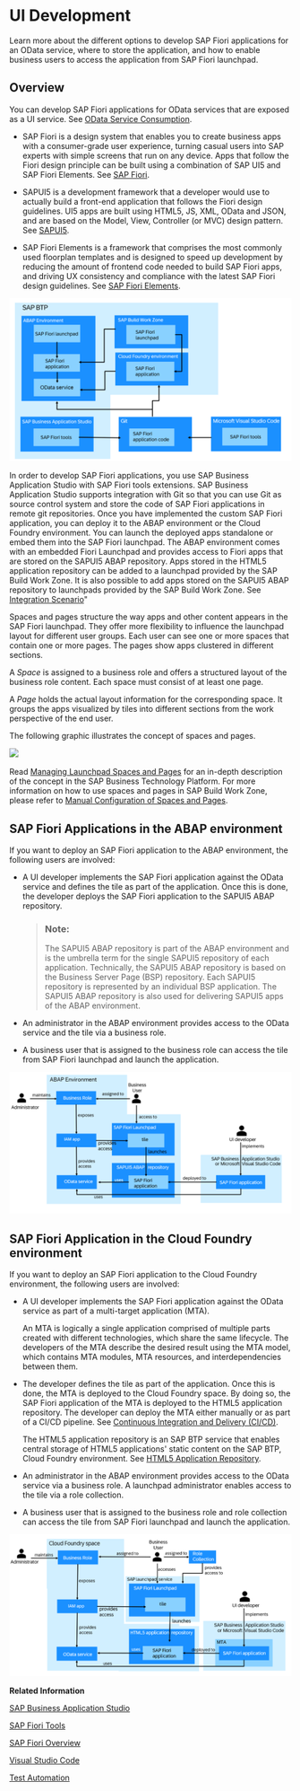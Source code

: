 <!-- loiob74a89d3565b4abeb88efb581a081c8d -->

# UI Development

Learn more about the different options to develop SAP Fiori applications for an OData service, where to store the application, and how to enable business users to access the application from SAP Fiori launchpad.



<a name="loiob74a89d3565b4abeb88efb581a081c8d__section_ofq_hts_ctb"/>

## Overview

You can develop SAP Fiori applications for OData services that are exposed as a UI service. See [OData Service Consumption](https://help.sap.com/docs/abap-cloud/abap-rap/odata-service-consumption?version=sap_btp).

-   SAP Fiori is a design system that enables you to create business apps with a consumer-grade user experience, turning casual users into SAP experts with simple screens that run on any device. Apps that follow the Fiori design principle can be built using a combination of SAP UI5 and SAP Fiori Elements. See [SAP Fiori](https://help.sap.com/docs/SAP_FIORI_OVERVIEW).

-   SAPUI5 is a development framework that a developer would use to actually build a front-end application that follows the Fiori design guidelines. UI5 apps are built using HTML5, JS, XML, OData and JSON, and are based on the Model, View, Controller \(or MVC\) design pattern. See [SAPUI5](https://help.sap.com/docs/SAPUI5?version=External).

-   SAP Fiori Elements is a framework that comprises the most commonly used floorplan templates and is designed to speed up development by reducing the amount of frontend code needed to build SAP Fiori apps, and driving UX consistency and compliance with the latest SAP Fiori design guidelines. See [SAP Fiori Elements](https://sapui5.hana.ondemand.com/#/topic/03265b0408e2432c9571d6b3feb6b1fd).


![](images/UIDevOverviewBTP_6d231ba.png)



In order to develop SAP Fiori applications, you use SAP Business Application Studio with SAP Fiori tools extensions. SAP Business Application Studio supports integration with Git so that you can use Git as source control system and store the code of SAP Fiori applications in remote git repositories. Once you have implemented the custom SAP Fiori application, you can deploy it to the ABAP environment or the Cloud Foundry environment. You can launch the deployed apps standalone or embed them into the SAP Fiori launchpad. The ABAP environment comes with an embedded Fiori Launchpad and provides access to Fiori apps that are stored on the SAPUI5 ABAP repository. Apps stored in the HTML5 application repository can be added to a launchpad provided by the SAP Build Work Zone. It is also possible to add apps stored on the SAPUI5 ABAP repository to launchpads provided by the SAP Build Work Zone. See [Integration Scenario](https://help.sap.com/docs/btp/sap-business-technology-platform/integration-scenarios?version=Cloud)"



Spaces and pages structure the way apps and other content appears in the SAP Fiori launchpad. They offer more flexibility to influence the launchpad layout for different user groups. Each user can see one or more spaces that contain one or more pages. The pages show apps clustered in different sections.

A *Space* is assigned to a business role and offers a structured layout of the business role content. Each space must consist of at least one page.

A *Page* holds the actual layout information for the corresponding space. It groups the apps visualized by tiles into different sections from the work perspective of the end user.

The following graphic illustrates the concept of spaces and pages.

![](images/SpaceandPageillustration_044d249.png)

Read [Managing Launchpad Spaces and Pages](https://help.sap.com/docs/btp/user-interface-configurations/managing-launchpad-spaces-and-pages?version=Cloud) for an in-depth description of the concept in the SAP Business Technology Platform. For more information on how to use spaces and pages in SAP Build Work Zone, please refer to [Manual Configuration of Spaces and Pages](https://help.sap.com/docs/build-work-zone-standard-edition/sap-build-work-zone-standard-edition/manual-configuration-of-spaces-and-pages?q=Space).



<a name="loiob74a89d3565b4abeb88efb581a081c8d__section_evh_23r_stb"/>

## SAP Fiori Applications in the ABAP environment

If you want to deploy an SAP Fiori application to the ABAP environment, the following users are involved:

-   A UI developer implements the SAP Fiori application against the OData service and defines the tile as part of the application. Once this is done, the developer deploys the SAP Fiori application to the SAPUI5 ABAP repository.

    > ### Note:  
    > The SAPUI5 ABAP repository is part of the ABAP environment and is the umbrella term for the single SAPUI5 repository of each application. Technically, the SAPUI5 ABAP repository is based on the Business Server Page \(BSP\) repository. Each SAPUI5 repository is represented by an individual BSP application. The SAPUI5 ABAP repository is also used for delivering SAPUI5 apps of the ABAP environment.

-   An administrator in the ABAP environment provides access to the OData service and the tile via a business role.
-   A business user that is assigned to the business role can access the tile from SAP Fiori launchpad and launch the application.

![](images/FioriAppsinABAP_830ec12.png)



<a name="loiob74a89d3565b4abeb88efb581a081c8d__section_u5t_g3r_stb"/>

## SAP Fiori Application in the Cloud Foundry environment

If you want to deploy an SAP Fiori application to the Cloud Foundry environment, the following users are involved:

-   A UI developer implements the SAP Fiori application against the OData service as part of a multi-target application \(MTA\).

    An MTA is logically a single application comprised of multiple parts created with different technologies, which share the same lifecycle. The developers of the MTA describe the desired result using the MTA model, which contains MTA modules, MTA resources, and interdependencies between them.

-   The developer defines the tile as part of the application. Once this is done, the MTA is deployed to the Cloud Foundry space. By doing so, the SAP Fiori application of the MTA is deployed to the HTML5 application repository. The developer can deploy the MTA either manually or as part of a CI/CD pipeline. See [Continuous Integration and Delivery \(CI/CD\)](https://help.sap.com/products/BTP/65de2977205c403bbc107264b8eccf4b/fe74df55b0f54e99bf6e13a3b53e1db0.html?version=Cloud).

    The HTML5 application repository is an SAP BTP service that enables central storage of HTML5 applications' static content on the SAP BTP, Cloud Foundry environment. See [HTML5 Application Repository](https://help.sap.com/products/BTP/65de2977205c403bbc107264b8eccf4b/f8520f572a6445a7bfaff4a1bbcbe60a.html?version=Cloud).

-   An administrator in the ABAP environment provides access to the OData service via a business role. A launchpad administrator enables access to the tile via a role collection.
-   A business user that is assigned to the business role and role collection can access the tile from SAP Fiori launchpad and launch the application.

![](images/FioriAppsinCF_0086ea3.png)

**Related Information**  


[SAP Business Application Studio](https://help.sap.com/viewer/product/SAP%20Business%20Application%20Studio/Cloud/en-US)

[SAP Fiori Tools](https://help.sap.com/viewer/product/SAP_FIORI_tools/Latest/en-US)

[SAP Fiori Overview](https://help.sap.com/viewer/product/SAP_FIORI_OVERVIEW/5_OVERVIEW/en-US?task=discover_task)

[Visual Studio Code](https://help.sap.com/viewer/17d50220bcd848aa854c9c182d65b699/Latest/en-US/17efa217f7f34a9eba53d7b209ca4280.html)

[Test Automation](https://developers.sap.com/group.fiori-elements-mockserver-opa.html)


